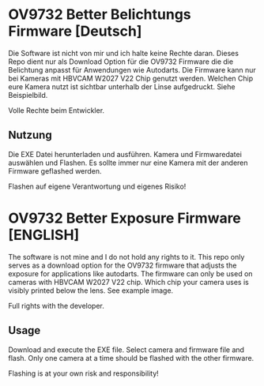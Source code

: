 # OV9732 Better Belichtungs Firmware [Deutsch]

Die Software ist nicht von mir und ich halte keine Rechte daran. Dieses Repo dient nur als Download Option für die OV9732 Firmware die die Belichtung anpasst für Anwendungen wie Autodarts. Die Firmware kann nur bei Kameras mit HBVCAM W2027 V22 Chip genutzt werden. Welchen Chip eure Kamera nutzt ist sichtbar unterhalb der Linse aufgedruckt. Siehe Beispielbild.

Volle Rechte beim Entwickler.

## Nutzung

Die EXE Datei herunterladen und ausführen. Kamera und Firmwaredatei auswählen und Flashen. Es sollte immer nur eine Kamera mit der anderen Firmware geflashed werden. 

Flashen auf eigene Verantwortung und eigenes Risiko!


# OV9732 Better Exposure Firmware [ENGLISH]

The software is not mine and I do not hold any rights to it. This repo only serves as a download option for the OV9732 firmware that adjusts the exposure for applications like autodarts. The firmware can only be used on cameras with HBVCAM W2027 V22 chip. Which chip your camera uses is visibly printed below the lens. See example image. 

Full rights with the developer.

## Usage

Download and execute the EXE file. Select camera and firmware file and flash. Only one camera at a time should be flashed with the other firmware. 

Flashing is at your own risk and responsibility!
